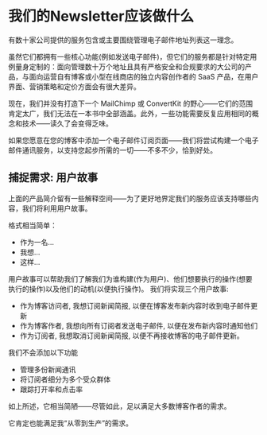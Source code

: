 # 我们的Newsletter应该做什么

有数十家公司提供的服务包含或主要围绕管理电子邮件地址列表这一理念。

虽然它们都拥有一些核心功能(例如发送电子邮件)，但它们的服务都是针对特定用例量身定制的：面向管理数十万个地址且具有严格安全和合规要求的大公司的产品，与面向运营自有博客或小型在线商店的独立内容创作者的 SaaS 产品，在用户界面、营销策略和定价方面会有很大差异。

现在，我们并没有打造下一个 MailChimp 或 ConvertKit 的野心——它们的范围肯定太广，我们无法在一本书中全部涵盖。此外，一些功能需要反复应用相同的概念和技术——读久了会变得乏味。

如果您愿意在您的博客中添加一个电子邮件订阅页面——我们将尝试构建一个电子邮件通讯服务，以支持您起步所需的一切——不多不少，恰到好处。

## 捕捉需求: 用户故事

上面的产品简介留有一些解释空间——为了更好地界定我们的服务应该支持哪些内容，我们将利用用户故事。

格式相当简单：

- 作为一名...
- 我想...
- 这样...

用户故事可以帮助我们了解我们为谁构建(作为用户)、他们想要执行的操作(想要执行的操作)以及他们的动机(以便执行操作)。
我们将实现三个用户故事:

- 作为博客访问者,
  我想订阅新闻简报,
  以便在博客发布新内容时收到电子邮件更新
- 作为博客作者,
  我想向所有订阅者发送电子邮件,
  以便在发布新内容时通知他们
- 作为订阅者,
  我想取消订阅新闻简报,
  以便不再接收博客的电子邮件更新。

我们不会添加以下功能

- 管理多份新闻通讯
- 将订阅者细分为多个受众群体
- 跟踪打开率和点击率

如上所述，它相当简陋——尽管如此，足以满足大多数博客作者的需求。

它肯定也能满足我“从零到生产”的需求。
